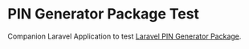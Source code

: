 # PIN Generator Package Test

Companion Laravel Application to test [Laravel PIN Generator Package](https://github.com/Faaizz/pin_generator_package).
